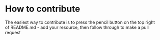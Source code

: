 # How to contribute
The easiest way to contribute is to press the pencil button on the top right of README.md - add your resource, then follow through to make a pull request

